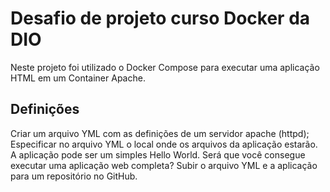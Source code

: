 # Desafio de projeto curso Docker da DIO
 Neste projeto foi utilizado o Docker Compose para executar uma aplicação HTML em um Container Apache.

## Definições

Criar um arquivo YML com as definições de um servidor apache (httpd);
Especificar no arquivo YML o local onde os arquivos da aplicação estarão. A aplicação pode ser um simples Hello World. Será que você consegue executar uma aplicação web completa?
Subir o arquivo YML e a aplicação para um repositório no GitHub.

